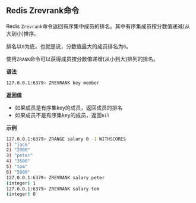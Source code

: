 ## Redis Zrevrank命令

Redis `Zrevrank`命令返回有序集中成员的排名。其中有序集成员按分数值递减(从大到小)排序。

排名以`0`为底，也就是说，分数值最大的成员排名为`0`。

使用`ZRANK`命令可以获得成员按分数值递增(从小到大)排列的排名。

**语法**

```bash
127.0.0.1:6379> ZREVRANK key member
```

**返回值**

* 如果成员是有序集key的成员，返回成员的排名
* 如果成员不是有序集key的成员，返回`nil`

**示例**

```bash
127.0.0.1:6379> ZRANGE salary 0 -1 WITHSCORES
1) "jack"
2) "2000"
3) "peter"
4) "3500"
5) "tom"
6) "5000"
127.0.0.1:6379> ZREVRANK salary peter
(integer) 1
127.0.0.1:6379> ZREVRANK salary tom
(integer) 0
```
